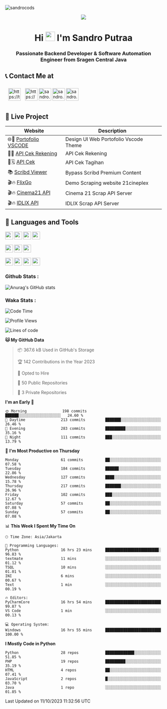 

![sandrocods](https://cardivo.vercel.app/api?name=Martinus%20Krisandro%20Perdana%20Putra&description=Junior%20Backend%20Developer&image=https://avatars.githubusercontent.com/u/59155826?v=4&backgroundColor=%23ecf0f1)
<p align="center" style="p3">
<a href="https://github.com/antonkomarev/github-profile-views-counter">
    <img align="center"  src="https://komarev.com/ghpvc/?username=sandrocods&style=for-the-badge">
</a>
</p>



<h1 align="center" > Hi <img src="https://media.giphy.com/media/hvRJCLFzcasrR4ia7z/giphy.gif" width="30px"> I'm Sandro Putraa </h1>
<h3 align="center" style="p3">Passionate Backend Developer & Software Automation Engineer from Sragen Central Java </h3>



## 📞 Contact Me at

<p align="left">
      <a href="https://t.me/sandroputraa" target="blank"><img align="center" src="https://www.vectorlogo.zone/logos/telegram/telegram-tile.svg" alt="https://t.me/sandroputraa" height="40" width="40" style="margin: 10" /></a>
    <a href="https://www.linkedin.com/in/sandro-putraa-34b80a19b/" target="blank"><img align="center" src="https://raw.githubusercontent.com/rahuldkjain/github-profile-readme-generator/master/src/images/icons/Social/linked-in-alt.svg" alt="https://www.linkedin.com/in/sandro-putraa-34b80a19b/" height="40" width="40" /></a>
    <a href="https://fb.com/sandro.putraaa" target="blank"><img align="center" src="https://raw.githubusercontent.com/rahuldkjain/github-profile-readme-generator/master/src/images/icons/Social/facebook.svg" alt="sandro.putraaa" height="40" width="40" /></a>
    <a href="https://instagram.com/sandro.putraa" target="blank"><img align="center" src="https://raw.githubusercontent.com/rahuldkjain/github-profile-readme-generator/master/src/images/icons/Social/instagram.svg" alt="sandro.putraa" height="40" width="40" /></a>
    <a href="https://wakatime.com/@sandrocods" target="blank"><img align="center" src="https://wakatime.com/static/img/wakatime-logo-text-vertical.png" alt="sandro.putraa" height="40" width="40" /></a>
   
</p>

## 🚀 Live Project


| Website             | Description     |
| ----------------- | --- |
| 🌐👤 [Portofolio VSCODE](http://47.88.53.4:1872/porto/)| Design UI Web Portofolio Vscode Theme |
| 📑👤 [API Cek Rekening](http://47.88.53.4:3333/api/docs) | API Cek Rekening |
| 📑🗓 [API Cek](http://47.88.53.4:1111/api/docs) | API Cek Tagihan |
| 📚 [Scribd Viewer](http://sandroputraa.my.id/scribd/) | Bypass Scribd Premium Content |
| 🎬🔥 [FlixGo](https://testflsk.sandroputraa.com/) | Demo Scraping website 21cineplex  |
| 🎬🔥 [Cinema21 API](https://cinema-21-scrapper.vercel.app/) | Cinema 21 Scrap API Server |
| 🎬🔥 [IDLIX API](https://idlix-api.vercel.app/) | IDLIX Scrap API Server |



## 🙌 Languages and Tools

<img src="https://img.shields.io/badge/-Git-white?style=for-the-badge&logo=git" height="25" /></img>
<img src="https://img.shields.io/badge/-GitHub-white?style=for-the-badge&logo=github&logoColor=007ACC" height="25" /></img> <img src="https://img.shields.io/badge/-VS%20Code-white?style=for-the-badge&logo=visual-studio-code&logoColor=007ACC" height="25" /></img> <img src="https://img.shields.io/badge/-Pycharm-white?style=for-the-badge&logo=pycharm&logoColor=007ACC" height="25" /></img>

<img src="https://img.shields.io/badge/-Laravel-white?style=for-the-badge&logo=laravel&logoColor=007ACC" height="25" /></img>
<img src="https://img.shields.io/badge/-Flask-white?style=for-the-badge&logo=flask&logoColor=007ACC" height="25" /></img>
<img src="https://img.shields.io/badge/-Selenium-white?style=for-the-badge&logo=selenium&logoColor=007ACC" height="25" /></img>

<img src="https://img.shields.io/badge/-Python-white?style=for-the-badge&logo=python&logoColor=007ACC" height="25" /></img>
<img src="https://img.shields.io/badge/-Php-white?style=for-the-badge&logo=php&logoColor=007ACC" height="25" /></img>
<img src="https://img.shields.io/badge/-java-white?style=for-the-badge&logo=java&logoColor=007ACC" height="25" /></img>
<img src="https://img.shields.io/badge/-c++-white?style=for-the-badge&logo=c%2B%2B&logoColor=007ACC" height="25" /></img>



### Github Stats :
![Anurag's GitHub stats](https://github-readme-stats.vercel.app/api?username=sandrocods&show_icons=true&theme=transparent)


### Waka Stats :
<!--START_SECTION:waka-->
![Code Time](http://img.shields.io/badge/Code%20Time-1%2C224%20hrs%2042%20mins-blue)

![Profile Views](http://img.shields.io/badge/Profile%20Views-4-blue)

![Lines of code](https://img.shields.io/badge/From%20Hello%20World%20I%27ve%20Written-1.4%20million%20lines%20of%20code-blue)

**🐱 My GitHub Data** 

> 📦 367.6 kB Used in GitHub's Storage 
 > 
> 🏆 142 Contributions in the Year 2023
 > 
> 💼 Opted to Hire
 > 
> 📜 50 Public Repositories 
 > 
> 🔑 3 Private Repositories 
 > 
**I'm an Early 🐤** 

```text
🌞 Morning                198 commits         ██████░░░░░░░░░░░░░░░░░░░   24.60 % 
🌆 Daytime                213 commits         ███████░░░░░░░░░░░░░░░░░░   26.46 % 
🌃 Evening                283 commits         █████████░░░░░░░░░░░░░░░░   35.16 % 
🌙 Night                  111 commits         ███░░░░░░░░░░░░░░░░░░░░░░   13.79 % 
```
📅 **I'm Most Productive on Thursday** 

```text
Monday                   61 commits          ██░░░░░░░░░░░░░░░░░░░░░░░   07.58 % 
Tuesday                  184 commits         ██████░░░░░░░░░░░░░░░░░░░   22.86 % 
Wednesday                127 commits         ████░░░░░░░░░░░░░░░░░░░░░   15.78 % 
Thursday                 217 commits         ███████░░░░░░░░░░░░░░░░░░   26.96 % 
Friday                   102 commits         ███░░░░░░░░░░░░░░░░░░░░░░   12.67 % 
Saturday                 57 commits          ██░░░░░░░░░░░░░░░░░░░░░░░   07.08 % 
Sunday                   57 commits          ██░░░░░░░░░░░░░░░░░░░░░░░   07.08 % 
```


📊 **This Week I Spent My Time On** 

```text
🕑︎ Time Zone: Asia/Jakarta

💬 Programming Languages: 
Python                   16 hrs 23 mins      ████████████████████████░   96.83 % 
textmate                 11 mins             ░░░░░░░░░░░░░░░░░░░░░░░░░   01.12 % 
TSQL                     10 mins             ░░░░░░░░░░░░░░░░░░░░░░░░░   01.01 % 
INI                      6 mins              ░░░░░░░░░░░░░░░░░░░░░░░░░   00.67 % 
Text                     1 min               ░░░░░░░░░░░░░░░░░░░░░░░░░   00.19 % 

🔥 Editors: 
PyCharmCore              16 hrs 54 mins      █████████████████████████   99.87 % 
VS Code                  1 min               ░░░░░░░░░░░░░░░░░░░░░░░░░   00.13 % 

💻 Operating System: 
Windows                  16 hrs 55 mins      █████████████████████████   100.00 % 
```

**I Mostly Code in Python** 

```text
Python                   28 repos            █████████████░░░░░░░░░░░░   51.85 % 
PHP                      19 repos            █████████░░░░░░░░░░░░░░░░   35.19 % 
HTML                     4 repos             ██░░░░░░░░░░░░░░░░░░░░░░░   07.41 % 
JavaScript               2 repos             █░░░░░░░░░░░░░░░░░░░░░░░░   03.70 % 
Java                     1 repo              ░░░░░░░░░░░░░░░░░░░░░░░░░   01.85 % 
```




 Last Updated on 11/10/2023 11:32:56 UTC
<!--END_SECTION:waka-->
